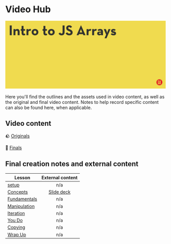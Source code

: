 # Video Hub

![Hero image](../../assets/hero.png)

Here you'll find the outlines and the assets used in video content, as well as the original and final video content. Notes to help record specific content can also be found here, when applicable.

## Video content

:rock: [Originals]()

:gem: [Finals]()

## Final creation notes and external content

| Lesson | External content |
| ------ |:----------------:|
| [setup](./setup.txt)               | n/a |
| [Concepts](./concepts.txt)         | [Slide deck](https://docs.google.com/presentation/d/1UgDBzvE7DGYStbkPvOv9090lrUNNza2YPNt-lbaqctE/edit) | 
| [Fundamentals](./fundamentals.txt) | n/a |
| [Manipulation](./manipulation.txt) | n/a |
| [Iteration](./iteration.txt)       | n/a |
| [You Do](./you-do.txt)             | n/a |
| [Copying](./copying.txt)           | n/a |
| [Wrap Up](./wrap-up.txt)           | n/a |
